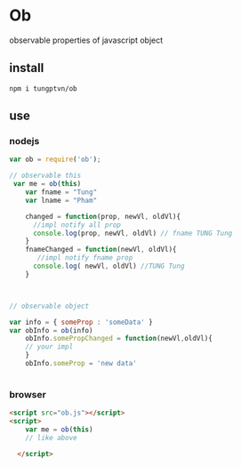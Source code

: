 # Ob
observable properties of javascript object
## install
`npm i tungptvn/ob`
## use


### nodejs
```javascript
var ob = require('ob');

// observable this 
 var me = ob(this)
    var fname = "Tung"
    var lname = "Pham"

    changed = function(prop, newVl, oldVl){
      //impl notify all prop
      console.log(prop, newVl, oldVl) // fname TUNG Tung
    }
    fnameChanged = function(newVl, oldVl){
       //impl notify fname prop
      console.log( newVl, oldVl) //TUNG Tung
    }



// observable object

var info = { someProp : 'someData' }
var obInfo = ob(info)
    obInfo.somePropChanged = function(newVl,oldVl){
    // your impl
    }
    obInfo.someProp = 'new data'
    
```

### browser

```html
<script src="ob.js"></script>
<script>
    var me = ob(this)
    // like above
    
  </script>
```